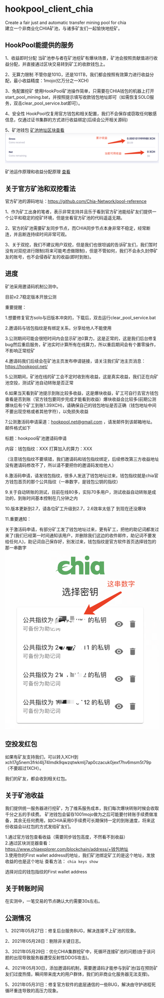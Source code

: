 # hookpool_client_chia
Create a fair just and automatic transfer mining pool for chia  
建立一个非商业化CHIA矿池，与诸多矿友们一起愉快地挖矿。

## HookPool能提供的服务
1、收益即时分配
   当矿池参与者在矿池挖矿有爆块场景，矿池会按照贡献值进行收益分配，并直接通过区块交易转到矿工的收款钱包上。

2、无算力限制
   不管你是101G，还是101TB，我们都会按照有效算力进行收益分配，最小收益精度：1mojo(亿万分之一XCH)

3、免配置挖矿
   使用HookPool矿池操作简单，只需要在CHIA钱包的机器上打开start_pool_mining.bat，并按照提示填写收款钱包地址即可（如需恢复SOLO服务，双击clear_pool_service.bat即可）。
    
4、安全性
   HookPool仅复用官方钱包和相关配置，我们不会保存或窃取任何敏感信息，仅通过证书集群的方式进行收益绑定(后续会公开相关源码)

5、矿池钱包
  [矿池地址区块查看](https://www.chiaexplorer.com/blockchain/address/xch17g5nem3frkl4lj74lmdk9qwzqtwkmlj7ap0czacuk0jexf7hv6msm5t79p)  
  ![avatar](pool_xch.png)

矿池运作原理和收益分配原理 [查看](https://github.com/allenlinkme/hookpool_client_chia/blob/master/pool_detail/pool.md)  

## 关于官方矿池和双挖看法
官方矿池的源码地址：https://github.com/Chia-Network/pool-reference  

1、作为矿工出身的笔者，表示非常支持并且乐于看到官方矿池能给矿友们提供一个公平和稳定的挖矿环境，但是坐看官方矿池的代码遥遥无期。

2、官方的矿池需要矿友同步节点，而CHIA同步节点本身非常不稳定，经常断连，并且断连持续时间非常可观。

3、关于双挖，我们不建议用户双挖，但是我们也很坦诚的告诉矿友们，我们暂时没有对双挖进行限制(将来可能考虑做限制)，但是不管如何，我们不会永久封停矿友的账号，也不会侵吞矿友的收益(即时到账)。

## 进度
矿池采用邀请码机制公测中。

目前v2.7稳定版本开放公测

重要提醒：

1.想要修复官方solo与旧版本冲突的，下载后，双击运行clear_pool_service.bat

2.邀请码与钱包指纹是有绑定关系，分享给他人不能使用

3.公测期间可能会很短时间内会显示矿池0算力，这是正常的，这是我们后台修复bug然后重启服务，矿池实时计算所有在线算力，所以重启期间会有个置零操作，不影响正常挖矿

4.邀请码我们后续会在矿池主页发布申请链接，请关注我们矿池主页消息：https://hookpool.net/

5.公测期间，矿池在线的矿工会不定时收到有收益，这是真实收益，我们正在向矿池空投，测试矿池自动转账是否正常

6.如果当天看到矿池提示到账比较多收益，这是爆块收益，矿工可自行去官方钱包查看是否到账（官方钱包要同步完成才能看到收益）爆块收益会比较多(前期公测爆块后有个矿工到账1.39XCH)，请确保自己的钱包地址是否正确（钱包地址中间不要出现空格或者其他字符），以免损失收益

7.公测激活码申请渠道：[hookpool.net@gmail.com](mailto:hookpool.net@gmail.com) ，请发邮件到该邮箱地址。邮件格式如下

标题：hookpool矿池邀请码申请

内容：钱包指纹：XXX   打算加入的算力：XXX

（注意钱包指纹不要填错，我们邀请码和钱包指纹绑定，后续修改第三方收益地址没有邀请码修改不了，所以请不要把你的邀请码发给他人）

8.激活码申请，请发钱包指纹，很多人发送了钱包地址过来，钱包指纹就是chia官方钱包首页的那个公共指纹（一串数字，是钱包公钥的指纹）

9.关于自动转账的测试，目前在线80多，实际70多用户，测试收益自动转账是成功的，到账时间基本控制在几分钟之内

10.版本更新到2.7，请各位矿工升级到2.7，2.6效率太低了  到现在还没爆块

11.重要通知：

关于激活码申请，有部分矿工发了钱包地址过来，更有矿工，把他的助记词都发过来了(我们已经第一时间通知该用户，并删除我们这边的收件邮件，助记词不要发给任何人)，助记词自己保存好，别发过来，钱包指纹是官方软件首页选择钱包的那一串数字
![avatar](tips.png)


## 空投发红包
如果有矿友支持我们，可以转入XCH到xch17g5nem3frkl4lj74lmdk9qwzqtwkmlj7ap0czacuk0jexf7hv6msm5t79p （不要超过1XCH）。

我们的矿友，都会收到相关红包。

## 关于矿池收益
我们提供统一服务器进行挖矿，为了维系服务成本，我们每次爆块转账时候会收取千分之五的手续费。
矿池钱包会留存1001mojo做为之后可能要付转账手续费做准备，其余无任何费用，如CHIA采用0手续费可长期保持一定的到账速度，将来这份收益会以红包的方式发给矿友们。

1.通过官方钱包查看收益（需要同步钱包高度，不然看不到收益）  
2.通过区块浏览器查看：https://www.chiaexplorer.com/blockchain/address/+钱包地址  
3.使用你的First wallet address的地址，我们矿池绑定矿工的是这个地址，发放收益的也是这个地址
 查看方法：
 `chia keys show`

选择对应的钱包指纹的First wallet address

## 关于转账时间
在实测中，一笔交易的节点确认大约需要30s左右。

## 公测情况
1、2021年05月27日：修复后台服务BUG，解决连接不上矿池的现象。

2、2021年05月28日：剔除非关键日志。

3、2021年05月29日：优化CHIA集群挖矿中，死循环连接矿池的问题(由于该问题的出现导致服务器遭受反射性DDOS攻击)。

4、2021年05月30日，添加邀请码机制，需要邀请码才能参与到矿池(旨在预防矿友们过度热情，瞬间带来庞大的用户群体，我们的非商业化服务器无法支撑)。

5、2021年05月31日：修复官方软件的底层通信的一些BUG，解决由守护进程死循环重连导致的高压力现象。
